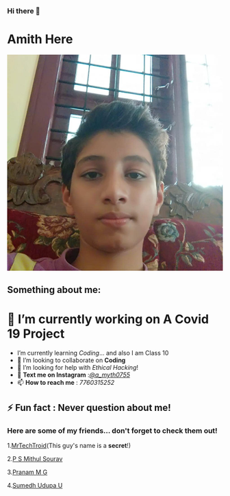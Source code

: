 ### Hi there 👋
# Amith Here
![This is me!](https://github.com/AmithS01/AmithS01/blob/master/amith.jpg?raw=true)
## Something about me:

# **🔭 I’m currently working on A Covid 19 Project**
- I’m currently learning *Coding*... and also I am Class 10
- 👯 I’m looking to collaborate on **Coding**
- 🤔 I’m looking for help with  _Ethical Hacking_!
- 💬 **Text me on Instagram** :[*@a_myth0755*](https://www.instagram.com/a_myth0755/)
- 📫 **How to reach me**  : _7760315252_
##  ⚡ **Fun fact** : Never question about **me**!
### Here are some of my friends... don't forget to check them out!
1.[MrTechTroid](https://github.com/mrtechtroid)(This guy's name is a **secret**!)

2.[P S Mithul Sourav](https://github.com/psmithulsourav)

3.[Pranam M G](https://github.com/Pranam1267)

4.[Sumedh Udupa U](https://github.com/sumedhudupa)
